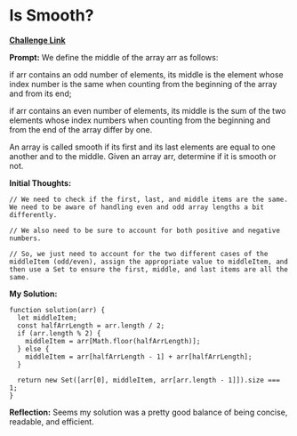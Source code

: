 # Is Smooth?

[**Challenge Link**](https://app.codesignal.com/arcade/code-arcade/list-forest-edge/3LmZafR9wMCWpdgra)

**Prompt:** We define the middle of the array arr as follows:

if arr contains an odd number of elements, its middle is the element whose index number is the same when counting from the beginning of the array and from its end;

if arr contains an even number of elements, its middle is the sum of the two elements whose index numbers when counting from the beginning and from the end of the array differ by one.

An array is called smooth if its first and its last elements are equal to one another and to the middle. Given an array arr, determine if it is smooth or not.

**Initial Thoughts:**

```
// We need to check if the first, last, and middle items are the same. We need to be aware of handling even and odd array lengths a bit differently.

// We also need to be sure to account for both positive and negative numbers.

// So, we just need to account for the two different cases of the middleItem (odd/even), assign the appropriate value to middleItem, and then use a Set to ensure the first, middle, and last items are all the same.
```

**My Solution:**

```
function solution(arr) {
  let middleItem;
  const halfArrLength = arr.length / 2;
  if (arr.length % 2) {
    middleItem = arr[Math.floor(halfArrLength)];
  } else {
    middleItem = arr[halfArrLength - 1] + arr[halfArrLength];
  }

  return new Set([arr[0], middleItem, arr[arr.length - 1]]).size === 1;
}
```

**Reflection:** Seems my solution was a pretty good balance of being concise, readable, and efficient.
